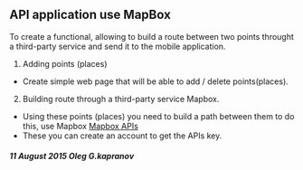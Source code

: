 API application use MapBox
--------------------------

To create a functional, allowing to build
a route between two points throught a third-party
service and send it to the mobile application.

1. Adding points (places)
  * Create simple web page that will be able
     to add / delete points(places).

2. Building route through a third-party service Mapbox.
  * Using these points (places) you need to build a path
    between them to do this, use Mapbox
    [Mapbox APIs](www.mapbox./developers/api)
  * These you can create an account to get the APIs key.



##### 11 August 2015 Oleg G.kapranov
